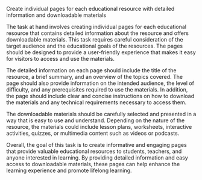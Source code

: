 Create individual pages for each educational resource with detailed information and downloadable materials

The task at hand involves creating individual pages for each educational resource that contains detailed information about the resource and offers downloadable materials. This task requires careful consideration of the target audience and the educational goals of the resources. The pages should be designed to provide a user-friendly experience that makes it easy for visitors to access and use the materials.

The detailed information on each page should include the title of the resource, a brief summary, and an overview of the topics covered. The page should also provide information on the intended audience, the level of difficulty, and any prerequisites required to use the materials. In addition, the page should include clear and concise instructions on how to download the materials and any technical requirements necessary to access them.

The downloadable materials should be carefully selected and presented in a way that is easy to use and understand. Depending on the nature of the resource, the materials could include lesson plans, worksheets, interactive activities, quizzes, or multimedia content such as videos or podcasts.

Overall, the goal of this task is to create informative and engaging pages that provide valuable educational resources to students, teachers, and anyone interested in learning. By providing detailed information and easy access to downloadable materials, these pages can help enhance the learning experience and promote lifelong learning.